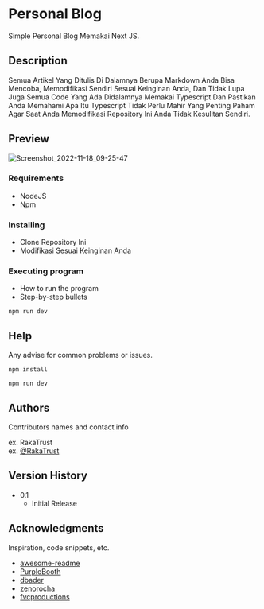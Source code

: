 # Personal Blog

Simple Personal Blog Memakai Next JS.

## Description

Semua Artikel Yang Ditulis Di Dalamnya Berupa Markdown Anda Bisa Mencoba, Memodifikasi Sendiri Sesuai Keinginan Anda, Dan Tidak Lupa Juga Semua Code Yang Ada Didalamnya Memakai Typescript Dan Pastikan Anda Memahami Apa Itu Typescript Tidak Perlu Mahir Yang Penting Paham Agar Saat Anda Memodifikasi Repository Ini Anda Tidak Kesulitan Sendiri.

## Preview

![Screenshot_2022-11-18_09-25-47](https://user-images.githubusercontent.com/83684256/202602600-317e4c53-564e-4581-a50b-8eb925a49e9f.png)

### Requirements

- NodeJS
- Npm

### Installing

- Clone Repository Ini
- Modifikasi Sesuai Keinginan Anda

### Executing program

- How to run the program
- Step-by-step bullets

```
npm run dev
```

## Help

Any advise for common problems or issues.

```
npm install

npm run dev
```

## Authors

Contributors names and contact info

ex. RakaTrust  
ex. [@RakaTrust](https://github.com/grizz12)

## Version History

- 0.1
  - Initial Release

## Acknowledgments

Inspiration, code snippets, etc.

- [awesome-readme](https://github.com/matiassingers/awesome-readme)
- [PurpleBooth](https://gist.github.com/PurpleBooth/109311bb0361f32d87a2)
- [dbader](https://github.com/dbader/readme-template)
- [zenorocha](https://gist.github.com/zenorocha/4526327)
- [fvcproductions](https://gist.github.com/fvcproductions/1bfc2d4aecb01a834b46)
